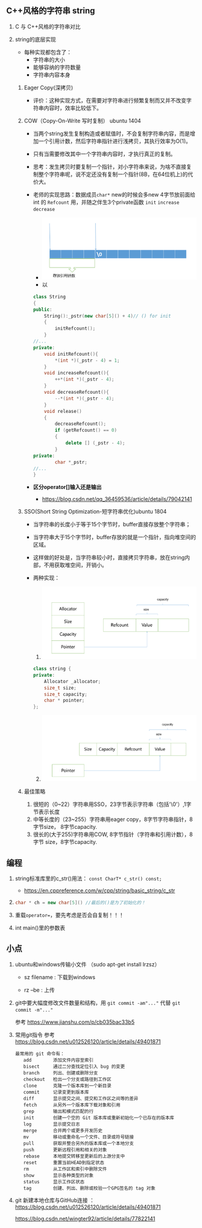 ## C++风格的字符串 string

1. C 与 C++风格的字符串对比

2. string的底层实现
   
   + 每种实现都包含了：
     + 字符串的大小
     + 能够容纳的字符数量
     + 字符串内容本身
   
   1. Eager Copy(深拷贝)
   
      + 评价：这种实现方式，在需要对字符串进行频繁复制而又并不改变字符串内容时，效率比较低下。
   2. COW（Copy-On-Write 写时复制） ubuntu 1404
      + 当两个string发生复制构造或者赋值时，不会复制字符串内容，而是增加一个引用计数，然后字符串指针进行浅拷贝，其执行效率为O(1)。
      
      + 只有当需要修改其中一个字符串内容时，才执行真正的复制。
      
      + 思考：发生拷贝时要复制一个指针，对小字符串来说，为啥不直接复制整个字符串呢，说不定还没有复制一个指针(8B，在64位机上)的代价大。
      
      + 老师的实现思路：数据成员`char*` new的时候会多new 4字节放前面给 int 的 `Refcount` 用，并随之伴生3个private函数 `init` `increase` `decrease`
      
        + ![image-20200112165223916](2020.01.11.assets/image-20200112165223916.png)
        + 以
      
        ```c++
        class String
        {
        public:
            String():_pstr(new char[5]() + 4)// () for init
            {
                initRefcount();
            }
        //...
        private:
            void initRefcount(){
                *(int *)(_pstr - 4) = 1;
            }
            void increaseRefcount(){
                ++*(int *)(_pstr - 4);
            }
            void decreaseRefcount(){
                --*(int *)(_pstr - 4);
            }
            void release()
            {
                decreaseRefcount();
                if (getRefcount() == 0)
                {
                    delete [] (_pstr - 4);
                }
        private:
                char *_pstr;
        //...   
        }
        ```
      
      + **区分operator[]输入还是输出**
      
        + https://blog.csdn.net/qq_36459536/article/details/79042141
      
   3. SSO(Short String Optimization-短字符串优化)ubuntu 1804
      + 当字符串的长度小于等于15个字节时，buffer直接存放整个字符串；
   
      + 当字符串大于15个字节时，buffer存放的就是一个指针，指向堆空间的区域。
   
      + 这样做的好处是，当字符串较小时，直接拷贝字符串，放在string内部，不用获取堆空间，开销小。
   
      + 两种实现：
        
        1. ![](2020.01.11.assets/image-20200111101551784.png)
        
        ```C++
        class string {
        private:
            Allocator _allocator;
            size_t size;
            size_t capacity;
            char * pointer;
        };
        ```
        
        
        
        2. ![image-20200111101655585](2020.01.11.assets/image-20200111101655585.png)
   4. 最佳策略
      1. 很短的（0~22）字符串用SSO，23字节表示字符串（包括'\0'）,1字节表示长度
      2. 中等长度的（23~255）字符串用eager copy，8字节字符串指针，8字节size，
      8字节capacity.
      3. 很长的(大于255)字符串用COW, 8字节指针（字符串和引用计数），8字节
      size，8字节capacity.





## 编程

1. string标准库里的c_str()用法： `const CharT* c_str() const;`
   
   + https://en.cppreference.com/w/cpp/string/basic_string/c_str
   
2. ```c++
   char * ch = new char[5]() //最后的()是为了初始化的！
   ```

3. 重载`operator=`，要先考虑是否会自复制！！！

4. int main()里的参数表



## 小点

1. ubuntu和windows传输小文件  （sudo apt-get install lrzsz）

   + sz filename : 下载到windows

   + rz –be : 上传

2. git中要大幅度修改文件数量和结构，用 `git commit -am"..."` 代替 `git commit -m"..."`

   参考 https://www.jianshu.com/p/cb035bac33b5

3. 常用git指令 参考 https://blog.csdn.net/u012526120/article/details/49401871

   ``` 
   最常用的 git 命令有：
      add        添加文件内容至索引
      bisect     通过二分查找定位引入 bug 的变更
      branch     列出、创建或删除分支
      checkout   检出一个分支或路径到工作区
      clone      克隆一个版本库到一个新目录
      commit     记录变更到版本库
      diff       显示提交之间、提交和工作区之间等的差异
      fetch      从另外一个版本库下载对象和引用
      grep       输出和模式匹配的行
      init       创建一个空的 Git 版本库或重新初始化一个已存在的版本库
      log        显示提交日志
      merge      合并两个或更多开发历史
      mv         移动或重命名一个文件、目录或符号链接
      pull       获取并整合另外的版本库或一个本地分支
      push       更新远程引用和相关的对象
      rebase     本地提交转移至更新后的上游分支中
      reset      重置当前HEAD到指定状态
      rm         从工作区和索引中删除文件
      show       显示各种类型的对象
      status     显示工作区状态
      tag        创建、列出、删除或校验一个GPG签名的 tag 对象
   
   ```

4. git 新建本地仓库与GitHub连接 ：https://blog.csdn.net/u012526120/article/details/49401871

   https://blog.csdn.net/wingter92/article/details/77822141